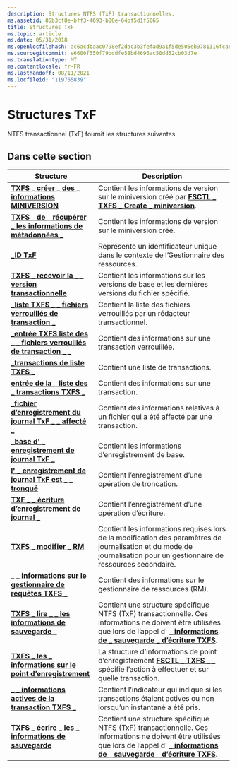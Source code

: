```yaml
---
description: Structures NTFS (TxF) transactionnelles.
ms.assetid: 85b3cf8e-bff3-4693-b00e-64bf5d1f5065
title: Structures TxF
ms.topic: article
ms.date: 05/31/2018
ms.openlocfilehash: ac6acdbaac0798ef2dac3b3fefad9a1f5de505eb9781316fca82d45cfad26af0
ms.sourcegitcommit: e6600f550f79bddfe58bd4696ac50dd52cb03d7e
ms.translationtype: MT
ms.contentlocale: fr-FR
ms.lasthandoff: 08/11/2021
ms.locfileid: "119765839"
---
```

# <a name="txf-structures"></a>Structures TxF

NTFS transactionnel (TxF) fournit les structures suivantes.

## <a name="in-this-section"></a>Dans cette section



| Structure                                                                                                    | Description                                                                                                                                                                                        |
|--------------------------------------------------------------------------------------------------------------|----------------------------------------------------------------------------------------------------------------------------------------------------------------------------------------------------|
| [**TXFS \_ créer \_ des \_ informations MINIVERSION**](/windows/desktop/api/WinIoCtl/ns-winioctl-txfs_create_miniversion_info)<br/>                           | Contient les informations de version sur le miniversion créé par [**FSCTL \_ TXFS \_ Create \_ miniversion**](/windows/win32/api/winioctl/ni-winioctl-fsctl_txfs_create_miniversion).<br/>                                            |
| [**TXFS \_ de \_ récupérer \_ les informations de métadonnées \_**](/windows/desktop/api/WinIoCtl/ns-winioctl-txfs_get_metadata_info_out)<br/>                              | Contient les informations de version sur le miniversion créé.<br/>                                                                                                                 |
| [**\_ID TxF**](/windows/desktop/api/TxfW32/ns-txfw32-txf_id)<br/>                                                                         | Représente un identificateur unique dans le contexte de l’Gestionnaire des ressources.<br/>                                                                                                              |
| [**TXFS \_ recevoir la \_ \_ version transactionnelle**](/windows/desktop/api/WinIoCtl/ns-winioctl-txfs_get_transacted_version)<br/>                             | Contient les informations sur les versions de base et les dernières versions du fichier spécifié.<br/>                                                                                                      |
| [**\_liste TXFS \_ \_ fichiers verrouillés de transaction \_**](/windows/desktop/api/WinIoCtl/ns-winioctl-txfs_list_transaction_locked_files)<br/>              | Contient la liste des fichiers verrouillés par un rédacteur transactionnel.<br/>                                                                                                                                 |
| [**\_entrée TXFS liste des \_ \_ fichiers verrouillés de transaction \_ \_**](/windows/desktop/api/WinIoCtl/ns-winioctl-txfs_list_transaction_locked_files_entry)<br/> | Contient des informations sur une transaction verrouillée.<br/>                                                                                                                                        |
| [**\_transactions de liste TXFS \_**](/windows/desktop/api/WinIoCtl/ns-winioctl-txfs_list_transactions)<br/>                                        | Contient une liste de transactions.<br/>                                                                                                                                                        |
| [**entrée de la \_ liste des \_ transactions TXFS \_**](/windows/desktop/api/WinIoCtl/ns-winioctl-txfs_list_transactions_entry)<br/>                           | Contient des informations sur une transaction.<br/>                                                                                                                                               |
| [**\_fichier d’enregistrement du journal TxF \_ \_ affecté \_**](/windows/desktop/api/TxfW32/ns-txfw32-txf_log_record_affected_file)<br/>                          | Contient des informations relatives à un fichier qui a été affecté par une transaction.<br/>                                                                                                                     |
| [**\_base d' \_ enregistrement de journal TxF \_**](/windows/desktop/api/TxfW32/ns-txfw32-txf_log_record_base)<br/>                                             | Contient les informations d’enregistrement de base.<br/>                                                                                                                                                  |
| [**l' \_ enregistrement de journal TxF est \_ \_ tronqué**](/windows/desktop/api/TxfW32/ns-txfw32-txf_log_record_truncate)<br/>                                     | Contient l’enregistrement d’une opération de troncation.<br/>                                                                                                                                           |
| [**TXF \_ \_ écriture d’enregistrement de journal \_**](/windows/desktop/api/TxfW32/ns-txfw32-txf_log_record_write)<br/>                                           | Contient l’enregistrement d’une opération d’écriture.<br/>                                                                                                                                              |
| [**TXFS \_ modifier \_ RM**](/windows/desktop/api/WinIoCtl/ns-winioctl-txfs_modify_rm)<br/>                                                        | Contient les informations requises lors de la modification des paramètres de journalisation et du mode de journalisation pour un gestionnaire de ressources secondaire.<br/>                                                                      |
| [**\_ \_ informations sur le gestionnaire de requêtes TXFS \_**](/windows/desktop/api/WinIoCtl/ns-winioctl-txfs_query_rm_information)<br/>                                 | Contient des informations sur le gestionnaire de ressources (RM).<br/>                                                                                                                                   |
| [**TXFS \_ lire \_ \_ les informations de sauvegarde \_**](/windows/desktop/api/WinIoCtl/ns-winioctl-txfs_read_backup_information_out)<br/>                  | Contient une structure spécifique NTFS (TxF) transactionnelle. Ces informations ne doivent être utilisées que lors de l’appel d' [**\_ informations de \_ sauvegarde \_ d’écriture TXFS**](/windows/desktop/api/WinIoCtl/ns-winioctl-txfs_write_backup_information).<br/>    |
| [**TXFS \_ les \_ informations sur le point d’enregistrement**](/windows/desktop/api/WinIoCtl/ns-winioctl-txfs_savepoint_information)<br/>                                | La structure d’informations de point d’enregistrement [**FSCTL \_ TXFS \_ \_**](/windows/desktop/api/WinIoCtl/ns-winioctl-txfs_savepoint_information) spécifie l’action à effectuer et sur quelle transaction.<br/>                                      |
| [**\_ \_ informations actives de la transaction TXFS \_**](/windows/desktop/api/WinIoCtl/ns-winioctl-txfs_transaction_active_info)<br/>                           | Contient l’indicateur qui indique si les transactions étaient actives ou non lorsqu’un instantané a été pris.<br/>                                                                                     |
| [**TXFS \_ écrire \_ les \_ informations de sauvegarde**](/windows/desktop/api/WinIoCtl/ns-winioctl-txfs_write_backup_information)<br/>                         | Contient une structure spécifique NTFS (TxF) transactionnelle. Ces informations ne doivent être utilisées que lors de l’appel d' [**\_ informations de \_ sauvegarde \_ d’écriture TXFS**](/windows/desktop/api/WinIoCtl/ns-winioctl-txfs_read_backup_information_out).<br/> |



 

 

